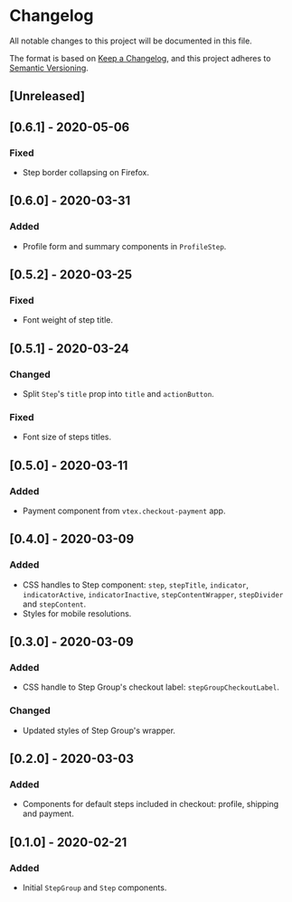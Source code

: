 # Changelog
All notable changes to this project will be documented in this file.

The format is based on [Keep a Changelog](https://keepachangelog.com/en/1.0.0/),
and this project adheres to [Semantic Versioning](https://semver.org/spec/v2.0.0.html).

## [Unreleased]

## [0.6.1] - 2020-05-06
### Fixed
- Step border collapsing on Firefox.

## [0.6.0] - 2020-03-31
### Added
- Profile form and summary components in `ProfileStep`.

## [0.5.2] - 2020-03-25
### Fixed
- Font weight of step title.

## [0.5.1] - 2020-03-24
### Changed
- Split `Step`'s `title` prop into `title` and `actionButton`.

### Fixed
- Font size of steps titles.

## [0.5.0] - 2020-03-11
### Added
- Payment component from `vtex.checkout-payment` app.

## [0.4.0] - 2020-03-09
### Added
- CSS handles to Step component: `step`, `stepTitle`, `indicator`, `indicatorActive`,
  `indicatorInactive`, `stepContentWrapper`, `stepDivider` and `stepContent`.
- Styles for mobile resolutions.

## [0.3.0] - 2020-03-09
### Added
- CSS handle to Step Group's checkout label: `stepGroupCheckoutLabel`.

### Changed
- Updated styles of Step Group's wrapper.

## [0.2.0] - 2020-03-03
### Added
- Components for default steps included in checkout: profile, shipping and payment.

## [0.1.0] - 2020-02-21
### Added
- Initial `StepGroup` and `Step` components.
